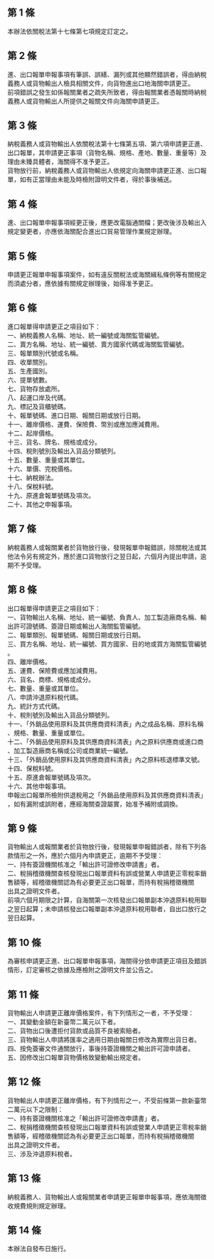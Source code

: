 第 1 條
-------
本辦法依關稅法第十七條第七項規定訂定之。

第 2 條
-------
進、出口報單申報事項有筆誤、誤繕、漏列或其他顯然錯誤者，得由納稅  
義務人或貨物輸出人檢具相關文件，向貨物進出口地海關申請更正。  
前項錯誤之發生如係報關業者之疏失所致者，得由報關業者憑報關時納稅  
義務人或貨物輸出人所提供之報關文件向海關申請更正。

第 3 條
-------
納稅義務人或貨物輸出人依關稅法第十七條第五項、第六項申請更正進、  
出口報單，其申請更正事項（貨物名稱、規格、產地、數量、重量等）及  
理由未臻具體者，海關得不准予更正。  
貨物放行前，納稅義務人或貨物輸出人依規定向海關申請更正進、出口報  
單，如有正當理由未能及時檢附證明文件者，得於事後補送。

第 4 條
-------
進、出口報單申報事項經更正後，應更改電腦通關檔；更改後涉及輸出入  
規定變更者，亦應依海關配合進出口貿易管理作業規定辦理。

第 5 條
-------
申請更正報單申報事項案件，如有違反關稅法或海關緝私條例等有關規定  
而須處分者，應依據有關規定辦理後，始得准予更正。

第 6 條
-------
進口報單得申請更正之項目如下：  
一、納稅義務人名稱、地址、統一編號或海關監管編號。  
二、賣方名稱、地址、統一編號、賣方國家代碼或海關監管編號。  
三、報單類別代號或名稱。  
四、收單關別。  
五、生產國別。  
六、提單號數。  
七、貨物存放處所。  
八、起運口岸及代碼。  
九、標記及貨櫃號碼。  
十、報單號碼、進口日期、報關日期或放行日期。  
十一、離岸價格、運費、保險費、幣別或應加應減費用。  
十二、起岸價格。  
十三、貨名、牌名、規格或成分。  
十四、稅則號別及輸出入貨品分類號列。  
十五、數量、重量或其單位。  
十六、單價、完稅價格。  
十七、納稅辦法。  
十八、保稅料號。  
十九、原進倉報單號碼及項次。  
二十、其他之申報事項。

第 7 條
-------
納稅義務人或報關業者於貨物放行後，發現報單申報錯誤，除關稅法或其  
他法令另有規定外，應於進口貨物放行之翌日起，六個月內提出申請，逾  
期不予受理。

第 8 條
-------
出口報單得申請更正之項目如下：  
一、貨物輸出人名稱、地址、統一編號、負責人、加工製造廠商名稱、輸  
    出許可證號碼、簽證日期或輸出人海關監管編號。  
二、報單類別、報單號碼、報關日期或放行日期。  
三、買方名稱、地址、統一編號、買方國家、目的地或買方海關監管編號  
    。  
四、離岸價格。  
五、運費、保險費或應加減費用。  
六、貨名、商標、規格或成分。  
七、數量、重量或其單位。  
八、申請沖退原料稅代碼。  
九、統計方式代碼。  
十、稅則號別及輸出入貨品分類號列。  
十一、「外銷品使用原料及其供應商資料清表」內之成品名稱、原料名稱  
      、規格、數量、重量或單位。  
十二、「外銷品使用原料及其供應商資料清表」內之原料供應商或進口商  
      、加工製造廠商名稱或公司或商業統一編號。  
十三、「外銷品使用原料及其供應商資料清表」內之原料核退標準文號。  
十四、保稅料號。  
十五、原進倉報單號碼及項次。  
十六、其他申報事項。  
申報出口報單所檢附供退稅用之「外銷品使用原料及其供應商資料清表」  
，如有漏附或誤附者，應經海關查證屬實，始准予補附或調換。

第 9 條
-------
貨物輸出人或報關業者於貨物放行後，發現報單申報錯誤者，除有下列各  
款情形之一外，應於六個月內申請更正，逾期不予受理：  
一、持有簽證機關核准之「輸出許可證修改申請書」者。  
二、稅捐稽徵機關查核發現出口報單資料有誤或營業人申請更正零稅率銷  
    售額等，經稽徵機關認為有必要更正出口報單，而持有稅捐稽徵機關  
    出具之證明文件者。  
前項六個月期限之計算，自海關第一次核發出口報單副本沖退原料稅用聯  
之翌日起算；未申請核發出口報單副本沖退原料稅用聯者，自出口放行之  
翌日起算。

第 10 條
--------
為審核申請更正進、出口報單申報事項，海關得分依申請更正項目及錯誤  
情形，訂定審核之依據及應檢附之證明文件並公告之。

第 11 條
--------
貨物輸出人申請更正離岸價格案件，有下列情形之一者，不予受理：  
一、其變動金額在新臺幣二萬元以下者。  
二、貨物出口後遭拒付貨款或品質不良被索賠者。  
三、貨物輸出人申請將匯率之適用日期由報關日修改為實際出貨日者。  
四、按免簽審文件通關放行，事後持簽證機關之輸出許可證申請者。  
五、因修改出口報單貨物價格致變動輸出規定者。

第 12 條
--------
貨物輸出人申請更正離岸價格，有下列情形之一，不受前條第一款新臺幣  
二萬元以下之限制：  
一、持有簽證機關核准之「輸出許可證修改申請書」者。  
二、稅捐稽徵機關查核發現出口報單資料有誤或營業人申請更正零稅率銷  
    售額等，經稽徵機關認為有必要更正出口報單，而持有稅捐稽徵機關  
    出具之證明文件者。  
三、涉及沖退原料稅者。

第 13 條
--------
納稅義務人、貨物輸出人或報關業者申請更正報單申報事項，應依海關徵  
收規費規則規定辦理。

第 14 條
--------
本辦法自發布日施行。


